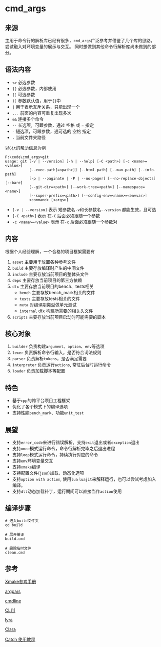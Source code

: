 # cmd_args

## 来源

主用于命令行的解析库已经有很多，`cmd_args`广泛参考并借鉴了几个库的思路，尝试融入对环境变量的展示与交互。
同时想做到其他命令行解析库尚未做到的部分。

## 语法内容

- `<>` 必选参数
- `{}` 必选参数，内部使用
- `[]` 可选参数
- `()` 参数默认值，用于`{}`中
- `|` 用于表示互斥关系，只能出现一个
- `...` 前面的内容可重复出现多次
- `&&` 连接多个命令
- `--` 长选项，可跟参数，通过 空格 或 = 指定
- `-` 短选项，可跟参数，通可选的 空格 指定
- `.` 当前文件夹路径


以`Git`的帮助信息为例

```shell
F:\code\cmd_args>git
usage: git [-v | --version] [-h | --help] [-C <path>] [-c <name>=<value>]
           [--exec-path[=<path>]] [--html-path] [--man-path] [--info-path]
           [-p | --paginate | -P | --no-pager] [--no-replace-objects] [--bare]
           [--git-dir=<path>] [--work-tree=<path>] [--namespace=<name>]
           [--super-prefix=<path>] [--config-env=<name>=<envvar>]
           <command> [<args>]
```

- `[-v | --version]` 表示 短参数名`-v`和长参数名`--version` 都能生效，且可选
- `[-C <path>]`  表示 在`-C` 后面必须跟随一个参数
- `-c <name>=<value>` 表示 在`-c` 后面必须跟随一个参数对


## 内容

根据个人经验理解，一个合格的项目框架需要有

1. `asset` 主要用于放置各种参考文件
2. `build` 主要存放编译时产生的中间文件
3. `include` 主要存放当前项目的整体头文件
4. `deps` 主要存放当前项目的第三方依赖
5. `dfx`    主要存放当前项目的bench、tests相关
    - `bench` 主要存放bench_mark相关的文件
    - `tests` 主要存放tests相关的文件
    - `meta` 对编译期类型做单元测试
    - `internal` dfx 构建所需要的相关头文件
6.  `scripts` 主要存放当前项目启动时可能需要的脚本

## 核心对象

1. `builder`  负责构建`argument`、`option`、`env`等选项
2. `lexer` 负责解析命令行输入，是否符合词法规则
3. `parser` 负责解析`tokens`，是否满足需要
4. `interpreter` 负责运行`actions`, 常驻后台时运行命令
5. `loader` 负责加载脚本等配置

## 特色

- 基于`cpp`的跨平台项目工程框架
- 优化了各个模式下的编译选项
- 支持性能`bench_mark`、功能`unit_test`

## 展望
- 支持`error_code`来进行错误解析，支持`exit`退出或者`exception`退出
- 支持`once`模式运行命令，命令行解析完毕之后退出进程
- 支持`loop`模式运行命令，持续执行对应的命令
- 支持`env`环境变量交互
- 支持`xmake`编译
- 支持配置文件(`json`)加载，动态化选项
- 支持`option with action`, 使用`lua` `luajit`来解释运行，也可以尝试考虑加入编译。
- 支持`dll`动态加载补丁，运行期间可以直接当作`action`使用

## 编译步骤

```shell
# 进入build文件夹
cd build

# 展开编译
build.cmd

# 删除临时文件
clean.cmd
```

## 参考

[Xmake参考手册](https://xmake.io/#/getting_started)

[argpars](https://github.com/0382/util/tree/main/cpp/argparse)

[cmdline](https://github.com/tanakh/cmdline)

[CLI11](https://github.com/CLIUtils/CLI11)

[lyra](https://github.com/bfgroup/Lyra)

[Clara](https://github.com/catchorg/Clara)

[Catch 使用教程](https://github.com/catchorg/Catch2/blob/master/docs/tutorial.md)